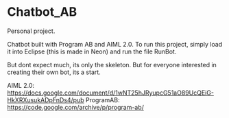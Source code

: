 # Chatbot_AB

Personal project. 
 
 Chatbot built with Program AB and AIML 2.0. 
 To run this project, simply load it into Eclipse (this is made in Neon) and run the file RunBot.
 
 But dont expect much, its only the skeleton. But for everyone interested in creating their own bot, its a start.
 
 AIML 2.0: https://docs.google.com/document/d/1wNT25hJRyupcG51aO89UcQEiG-HkXRXusukADpFnDs4/pub 
 ProgramAB: https://code.google.com/archive/p/program-ab/
 
 
